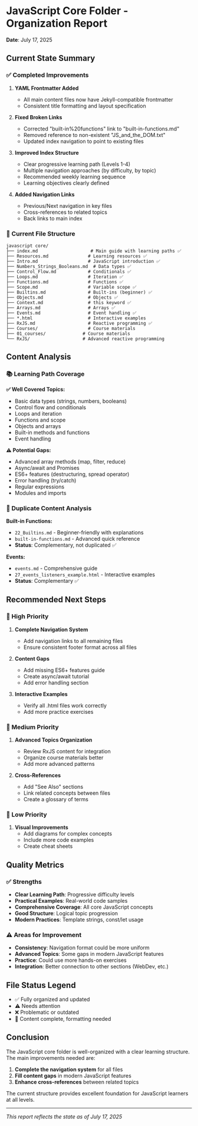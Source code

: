 # JavaScript Core Folder - Organization Report

**Date**: July 17, 2025

## Current State Summary

### ✅ Completed Improvements

1. **YAML Frontmatter Added**

   - All main content files now have Jekyll-compatible frontmatter
   - Consistent title formatting and layout specification

2. **Fixed Broken Links**

   - Corrected "built-in%20functions" link to "built-in-functions.md"
   - Removed reference to non-existent "JS_and_the_DOM.txt"
   - Updated index navigation to point to existing files

3. **Improved Index Structure**

   - Clear progressive learning path (Levels 1-4)
   - Multiple navigation approaches (by difficulty, by topic)
   - Recommended weekly learning sequence
   - Learning objectives clearly defined

4. **Added Navigation Links**
   - Previous/Next navigation in key files
   - Cross-references to related topics
   - Back links to main index

### 📁 Current File Structure

```
javascript core/
├── index.md                    # Main guide with learning paths ✅
├── Resources.md               # Learning resources ✅
├── Intro.md                   # JavaScript introduction ✅
├── Numbers_Strings_Booleans.md  # Data types ✅
├── Control_Flow.md            # Conditionals ✅
├── Loops.md                   # Iteration ✅
├── Functions.md               # Functions ✅
├── Scope.md                   # Variable scope ✅
├── Builtins.md                # Built-ins (beginner) ✅
├── Objects.md                 # Objects ✅
├── Context.md                 # this keyword ✅
├── Arrays.md                  # Arrays ✅
├── Events.md                  # Event handling ✅
├── *.html                     # Interactive examples
├── RxJS.md                    # Reactive programming ✅
├── Courses/                   # Course materials
├── 01_courses/              # Course materials
└── RxJS/                    # Advanced reactive programming
```

## Content Analysis

### 📚 Learning Path Coverage

**✅ Well Covered Topics:**

- Basic data types (strings, numbers, booleans)
- Control flow and conditionals
- Loops and iteration
- Functions and scope
- Objects and arrays
- Built-in methods and functions
- Event handling

**⚠️ Potential Gaps:**

- Advanced array methods (map, filter, reduce)
- Async/await and Promises
- ES6+ features (destructuring, spread operator)
- Error handling (try/catch)
- Regular expressions
- Modules and imports

### 🔄 Duplicate Content Analysis

**Built-in Functions:**

- `22_Builtins.md` - Beginner-friendly with explanations
- `built-in-functions.md` - Advanced quick reference
- **Status**: Complementary, not duplicated ✅

**Events:**

- `events.md` - Comprehensive guide
- `27_events_listeners_example.html` - Interactive examples
- **Status**: Complementary ✅

## Recommended Next Steps

### 🎯 High Priority

1. **Complete Navigation System**

   - Add navigation links to all remaining files
   - Ensure consistent footer format across all files

2. **Content Gaps**

   - Add missing ES6+ features guide
   - Create async/await tutorial
   - Add error handling section

3. **Interactive Examples**
   - Verify all .html files work correctly
   - Add more practice exercises

### 🔧 Medium Priority

1. **Advanced Topics Organization**

   - Review RxJS content for integration
   - Organize course materials better
   - Add more advanced patterns

2. **Cross-References**
   - Add "See Also" sections
   - Link related concepts between files
   - Create a glossary of terms

### 🎨 Low Priority

1. **Visual Improvements**
   - Add diagrams for complex concepts
   - Include more code examples
   - Create cheat sheets

## Quality Metrics

### ✅ Strengths

- **Clear Learning Path**: Progressive difficulty levels
- **Practical Examples**: Real-world code samples
- **Comprehensive Coverage**: All core JavaScript concepts
- **Good Structure**: Logical topic progression
- **Modern Practices**: Template strings, const/let usage

### ⚠️ Areas for Improvement

- **Consistency**: Navigation format could be more uniform
- **Advanced Topics**: Some gaps in modern JavaScript features
- **Practice**: Could use more hands-on exercises
- **Integration**: Better connection to other sections (WebDev, etc.)

## File Status Legend

- ✅ Fully organized and updated
- ⚠️ Needs attention
- ❌ Problematic or outdated
- 📝 Content complete, formatting needed

## Conclusion

The JavaScript core folder is well-organized with a clear learning structure. The main improvements needed are:

1. **Complete the navigation system** for all files
2. **Fill content gaps** in modern JavaScript features
3. **Enhance cross-references** between related topics

The current structure provides excellent foundation for JavaScript learners at all levels.

---

_This report reflects the state as of July 17, 2025_
